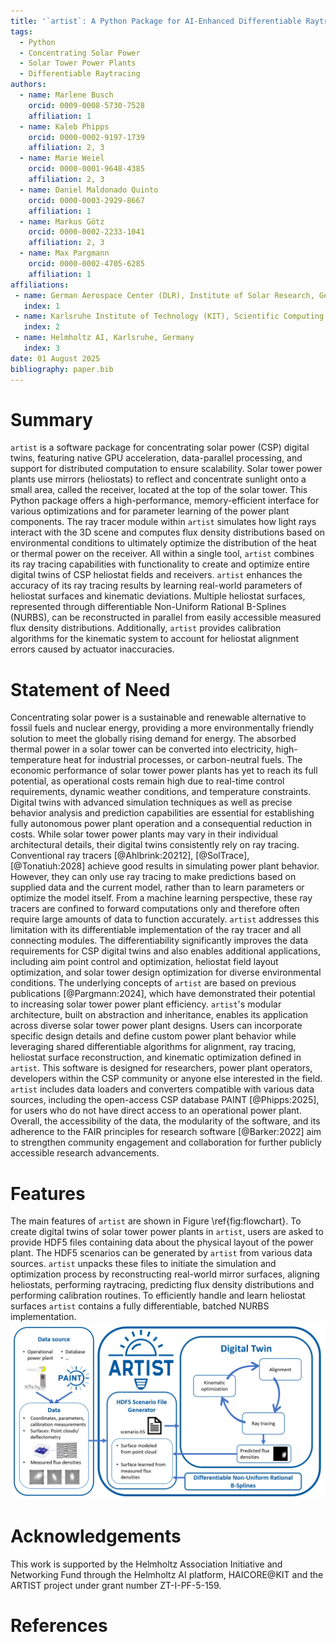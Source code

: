```yaml
---
title: '`artist`: A Python Package for AI-Enhanced Differentiable Raytracing in Solar Tower Power Plants'
tags:
  - Python
  - Concentrating Solar Power
  - Solar Tower Power Plants
  - Differentiable Raytracing
authors:
  - name: Marlene Busch
    orcid: 0009-0008-5730-7528
    affiliation: 1
  - name: Kaleb Phipps
    orcid: 0000-0002-9197-1739
    affiliation: 2, 3
  - name: Marie Weiel
    orcid: 0000-0001-9648-4385
    affiliation: 2, 3
  - name: Daniel Maldonado Quinto
    orcid: 0000-0003-2929-8667
    affiliation: 1
  - name: Markus Götz
    orcid: 0000-0002-2233-1041
    affiliation: 2, 3
  - name: Max Pargmann
    orcid: 0000-0002-4705-6285
    affiliation: 1
affiliations:
 - name: German Aerospace Center (DLR), Institute of Solar Research, Germany
   index: 1
 - name: Karlsruhe Institute of Technology (KIT), Scientific Computing Center (SCC), Germany
   index: 2
 - name: Helmholtz AI, Karlsruhe, Germany
   index: 3
date: 01 August 2025
bibliography: paper.bib
---
```


# Summary

`artist` is a software package for concentrating solar power (CSP) digital twins, featuring native GPU acceleration, data-parallel processing, and support for distributed computation to ensure scalability. Solar tower power plants use mirrors (heliostats) to reflect and concentrate sunlight onto a small area, called the receiver, located at the top of the solar tower. This Python package offers a high-performance, memory-efficient interface for various optimizations and for parameter learning of the power plant components. The ray tracer module within `artist` simulates how light rays interact with the 3D scene and computes flux density distributions based on environmental conditions to ultimately optimize the distribution of the heat or thermal power on the receiver. All within a single tool, `artist` combines its ray tracing capabilities with functionality to create and optimize entire digital twins of CSP heliostat fields and receivers. `artist` enhances the accuracy of its ray tracing results by learning real-world parameters of heliostat surfaces and kinematic deviations. Multiple heliostat surfaces, represented through differentiable Non-Uniform Rational B-Splines (NURBS), can be reconstructed in parallel from easily accessible measured flux density distributions. Additionally, `artist` provides calibration algorithms for the kinematic system to account for heliostat alignment errors caused by actuator inaccuracies.

# Statement of Need

Concentrating solar power is a sustainable and renewable alternative to fossil fuels and nuclear energy, providing a more environmentally friendly solution to meet the globally rising demand for energy. The absorbed thermal power in a solar tower can be converted into electricity, high-temperature heat for industrial processes, or carbon-neutral fuels. The economic performance of solar tower power plants has yet to reach its full potential, as operational costs remain high due to real-time control requirements, dynamic weather conditions, and temperature constraints. Digital twins with advanced simulation techniques as well as precise behavior analysis and prediction capabilities are essential for establishing fully autonomous power plant operation and a consequential reduction in costs. While solar tower power plants may vary in their individual architectural details, their digital twins consistently rely on ray tracing. Conventional ray tracers [@Ahlbrink:20212], [@SolTrace], [@Tonatiuh:2028] achieve good results in simulating power plant behavior. However, they can only use ray tracing to make predictions based on supplied data and the current model, rather than to learn parameters or optimize the model itself. From a machine learning perspective, these ray tracers are confined to forward computations only and therefore often require large amounts of data to function accurately. `artist` addresses this limitation with its differentiable implementation of the ray tracer and all connecting modules. The differentiability significantly improves the data requirements for CSP digital twins and also enables additional applications, including aim point control and optimization, heliostat field layout optimization, and solar tower design optimization for diverse environmental conditions. The underlying concepts of `artist` are based on previous publications [@Pargmann:2024], which have demonstrated their potential to increasing solar tower power plant efficiency. `artist`'s modular architecture, built on abstraction and inheritance, enables its application across diverse solar tower power plant designs. Users can incorporate specific design details and define custom power plant behavior while leveraging shared differentiable algorithms for alignment, ray tracing, heliostat surface reconstruction, and kinematic optimization defined in `artist`. This software is designed for researchers, power plant operators, developers within the CSP community or anyone else interested in the field. `artist` includes data loaders and converters compatible with various data sources, including the open-access CSP database PAINT [@Phipps:2025], for users who do not have direct access to an operational power plant. Overall, the accessibility of the data, the modularity of the software, and its adherence to the FAIR principles for research software [@Barker:2022] aim to strengthen community engagement and collaboration for further publicly accessible research advancements.

# Features

The main features of `artist` are shown in Figure \ref{fig:flowchart}. To create digital twins of solar tower power plants in `artist`, users are asked to provide HDF5 files containing data about the physical layout of the power plant. The HDF5 scenarios can be generated by `artist` from various data sources. `artist` unpacks these files to initiate the simulation and optimization process by reconstructing real-world mirror surfaces, aligning heliostats, performing raytracing, predicting flux density distributions and performing calibration routines. To efficiently handle and learn heliostat surfaces `artist` contains a fully differentiable, batched NURBS implementation.
![Features of `artist` the AI-enhanced differentiable Ray Tracer for Irradiation Prediction in Solar Tower Digital Twins. \label{fig:flowchart}](artist_flowchart.png)

# Acknowledgements

This work is supported by the Helmholtz Association Initiative and Networking Fund through the Helmholtz AI platform, HAICORE@KIT and the ARTIST project under grant number ZT-I-PF-5-159.

# References
